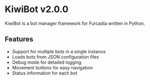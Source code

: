 # KiwiBot v2.0.0

KiwiBot is a bot manager framework for Furcadia written in Python.

## Features

- Support for multiple bots in a single instance
- Loads bots from JSON configuration files
- Debug mode for detailed logging
- Movement buttons for easy navigation
- Status information for each bot
